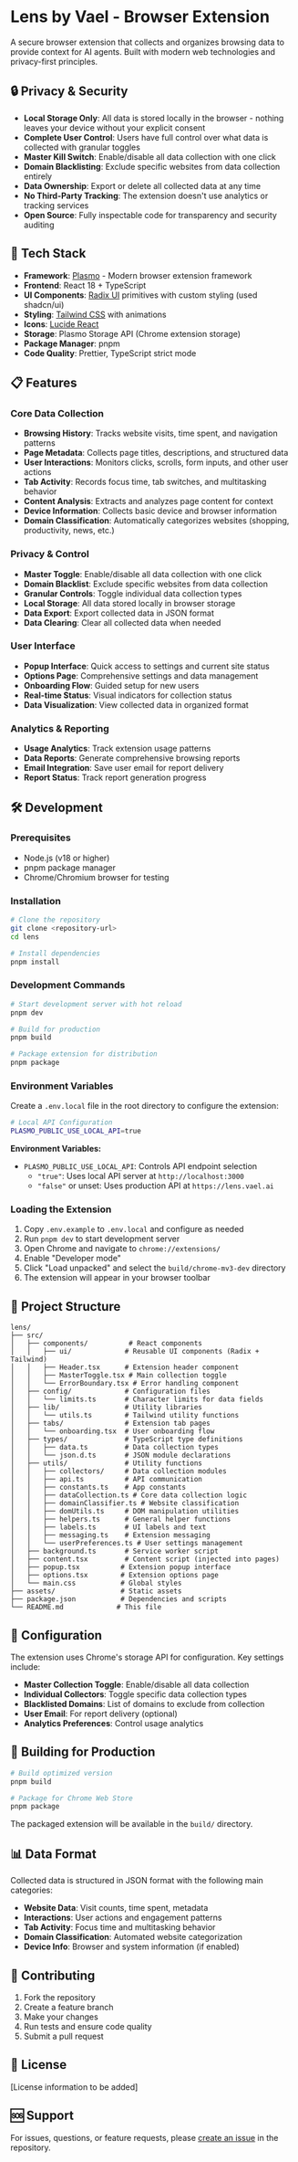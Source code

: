 # Lens by Vael - Browser Extension

A secure browser extension that collects and organizes browsing data to provide context for AI agents. Built with modern web technologies and privacy-first principles.

## 🔒 Privacy & Security

- **Local Storage Only**: All data is stored locally in the browser - nothing leaves your device without your explicit consent
- **Complete User Control**: Users have full control over what data is collected with granular toggles
- **Master Kill Switch**: Enable/disable all data collection with one click
- **Domain Blacklisting**: Exclude specific websites from data collection entirely
- **Data Ownership**: Export or delete all collected data at any time
- **No Third-Party Tracking**: The extension doesn't use analytics or tracking services
- **Open Source**: Fully inspectable code for transparency and security auditing

## 🚀 Tech Stack

- **Framework**: [Plasmo](https://plasmo.com/) - Modern browser extension framework
- **Frontend**: React 18 + TypeScript
- **UI Components**: [Radix UI](https://www.radix-ui.com/) primitives with custom styling (used shadcn/ui)
- **Styling**: [Tailwind CSS](https://tailwindcss.com/) with animations
- **Icons**: [Lucide React](https://lucide.dev/)
- **Storage**: Plasmo Storage API (Chrome extension storage)
- **Package Manager**: pnpm
- **Code Quality**: Prettier, TypeScript strict mode

## 📋 Features

### Core Data Collection

- **Browsing History**: Tracks website visits, time spent, and navigation patterns
- **Page Metadata**: Collects page titles, descriptions, and structured data
- **User Interactions**: Monitors clicks, scrolls, form inputs, and other user actions
- **Tab Activity**: Records focus time, tab switches, and multitasking behavior
- **Content Analysis**: Extracts and analyzes page content for context
- **Device Information**: Collects basic device and browser information
- **Domain Classification**: Automatically categorizes websites (shopping, productivity, news, etc.)

### Privacy & Control

- **Master Toggle**: Enable/disable all data collection with one click
- **Domain Blacklist**: Exclude specific websites from data collection
- **Granular Controls**: Toggle individual data collection types
- **Local Storage**: All data stored locally in browser storage
- **Data Export**: Export collected data in JSON format
- **Data Clearing**: Clear all collected data when needed

### User Interface

- **Popup Interface**: Quick access to settings and current site status
- **Options Page**: Comprehensive settings and data management
- **Onboarding Flow**: Guided setup for new users
- **Real-time Status**: Visual indicators for collection status
- **Data Visualization**: View collected data in organized format

### Analytics & Reporting

- **Usage Analytics**: Track extension usage patterns
- **Data Reports**: Generate comprehensive browsing reports
- **Email Integration**: Save user email for report delivery
- **Report Status**: Track report generation progress

## 🛠️ Development

### Prerequisites

- Node.js (v18 or higher)
- pnpm package manager
- Chrome/Chromium browser for testing

### Installation

```bash
# Clone the repository
git clone <repository-url>
cd lens

# Install dependencies
pnpm install
```

### Development Commands

```bash
# Start development server with hot reload
pnpm dev

# Build for production
pnpm build

# Package extension for distribution
pnpm package
```

### Environment Variables

Create a `.env.local` file in the root directory to configure the extension:

```bash
# Local API Configuration
PLASMO_PUBLIC_USE_LOCAL_API=true
```

**Environment Variables:**

- `PLASMO_PUBLIC_USE_LOCAL_API`: Controls API endpoint selection
  - `"true"`: Uses local API server at `http://localhost:3000`
  - `"false"` or unset: Uses production API at `https://lens.vael.ai`

### Loading the Extension

1. Copy `.env.example` to `.env.local` and configure as needed
2. Run `pnpm dev` to start development server
3. Open Chrome and navigate to `chrome://extensions/`
4. Enable "Developer mode"
5. Click "Load unpacked" and select the `build/chrome-mv3-dev` directory
6. The extension will appear in your browser toolbar

## 📁 Project Structure

```
lens/
├── src/
│   ├── components/          # React components
│   │   ├── ui/             # Reusable UI components (Radix + Tailwind)
│   │   ├── Header.tsx      # Extension header component
│   │   ├── MasterToggle.tsx # Main collection toggle
│   │   └── ErrorBoundary.tsx # Error handling component
│   ├── config/             # Configuration files
│   │   └── limits.ts       # Character limits for data fields
│   ├── lib/                # Utility libraries
│   │   └── utils.ts        # Tailwind utility functions
│   ├── tabs/               # Extension tab pages
│   │   └── onboarding.tsx  # User onboarding flow
│   ├── types/              # TypeScript type definitions
│   │   ├── data.ts         # Data collection types
│   │   └── json.d.ts       # JSON module declarations
│   ├── utils/              # Utility functions
│   │   ├── collectors/     # Data collection modules
│   │   ├── api.ts          # API communication
│   │   ├── constants.ts    # App constants
│   │   ├── dataCollection.ts # Core data collection logic
│   │   ├── domainClassifier.ts # Website classification
│   │   ├── domUtils.ts     # DOM manipulation utilities
│   │   ├── helpers.ts      # General helper functions
│   │   ├── labels.ts       # UI labels and text
│   │   ├── messaging.ts    # Extension messaging
│   │   └── userPreferences.ts # User settings management
│   ├── background.ts       # Service worker script
│   ├── content.tsx         # Content script (injected into pages)
│   ├── popup.tsx          # Extension popup interface
│   ├── options.tsx        # Extension options page
│   └── main.css           # Global styles
├── assets/                # Static assets
├── package.json           # Dependencies and scripts
└── README.md             # This file
```

## 🔧 Configuration

The extension uses Chrome's storage API for configuration. Key settings include:

- **Master Collection Toggle**: Enable/disable all data collection
- **Individual Collectors**: Toggle specific data collection types
- **Blacklisted Domains**: List of domains to exclude from collection
- **User Email**: For report delivery (optional)
- **Analytics Preferences**: Control usage analytics

## 🚀 Building for Production

```bash
# Build optimized version
pnpm build

# Package for Chrome Web Store
pnpm package
```

The packaged extension will be available in the `build/` directory.

## 📊 Data Format

Collected data is structured in JSON format with the following main categories:

- **Website Data**: Visit counts, time spent, metadata
- **Interactions**: User actions and engagement patterns
- **Tab Activity**: Focus time and multitasking behavior
- **Domain Classification**: Automated website categorization
- **Device Info**: Browser and system information (if enabled)

## 🤝 Contributing

1. Fork the repository
2. Create a feature branch
3. Make your changes
4. Run tests and ensure code quality
5. Submit a pull request

## 📄 License

[License information to be added]

## 🆘 Support

For issues, questions, or feature requests, please [create an issue](https://github.com/vael-ai/lens/issues) in the repository.
